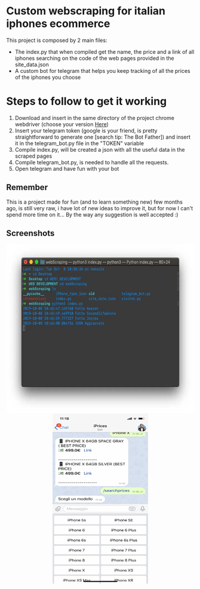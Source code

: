 # Custom webscraping for italian iphones ecommerce
This project is composed by 2 main files:
* The index.py that when compiled get the name, the price and a link of all iphones searching on the code of the web pages provided in the site_data.json
* A custom bot for telegram that helps you keep tracking of all the prices of the iphones you choose

# Steps to follow to get it working
1. Download and insert in the same directory of the project chrome webdriver (choose your version [Here](https://chromedriver.chromium.org/downloads))
1. Insert your telegram token (google is your friend, is pretty straightforward to generate one [search tip: The Bot Father]) and insert it in the telegram_bot.py file in the "TOKEN" variable
1. Compile index.py, will be created a json with all the useful data in the scraped pages
1. Compile telegram_bot.py, is needed to handle all the requests.
1. Open telegram and have fun with your bot 

## Remember
This is a project made for fun (and to learn something new) few months ago, is still very raw, i have lot of new ideas to improve it, but for now I can't spend more time on it... By the way any suggestion is well accepted :)

## Screenshots

<p align="center">
  <img src="images/terminale.jpg" width="600" height="450">
 <img src="images/bot.jpg" width="256" height="455">

</p>

